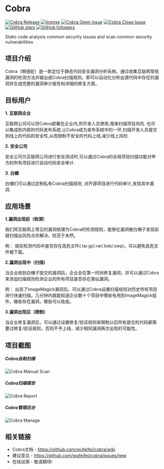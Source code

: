 # Cobra
 [![Cobra Release](https://img.shields.io/github/release/wufeifei/cobra.svg)]()
 [![license](https://img.shields.io/github/license/mashape/apistatus.svg?maxAge=2592000)](https://raw.githubusercontent.com/wufeifei/cobra/master/doc/COPYING)
 [![Cobra Open Issue](https://img.shields.io/github/issues-raw/wufeifei/cobra.svg)]()
 [![Cobra Close Issue](https://img.shields.io/github/issues-closed-raw/wufeifei/cobra.svg)]()
 [![GitHub stars](https://img.shields.io/github/stars/wufeifei/cobra.svg?style=social&label=Star)]()
 [![GitHub followers](https://img.shields.io/github/followers/wufeifei.svg?style=social&label=Follow&maxAge=2592000)](https://github.com/wufeifei)

Static code analysis common security issues and scan common security vulnerabilities

## 项目介绍
Cobra（眼镜蛇）是一款定位于静态代码安全漏洞分析系统。通过收集互联网常规漏洞的检测方法并输出成Cobra扫描规则，即可以自动化分析出源代码中存在的漏洞并生成完整的漏洞审计报告和详细的修复方案。

## 目标用户
**1. 互联网企业**

互联网公司可以将Cobra部署在企业内,供开发人员使用,用来扫描项目风险.
也可以集成到内部的代码发布系统,让Cobra成为发布系统中的一环,扫描开发人员提交到线上的代码的安全性,从而限制不安全的代码上线,减少线上风险.

**2. 安全公司**

安全公司为互联网公司进行安全测试时,可以通过Cobra的全局项目扫描功能对甲方的所有项目进行自动代码安全审计.

**3. 白帽**

白帽们可以通过定制私有Cobra扫描规则, 对开源项目进行代码审计,发现其中漏洞.

## 应用场景

**1.漏洞出现前（检测）**

我们将互联网上常见的漏洞梳理为Cobra的检测规则，能够在漏洞被白帽子发现前就扫描出风险点并解决，防范于未然。

例： 提前检测代码中是否存在高危文件(.tar.gz/.rar/.bak/.swp)，可以避免高危文件被下载。

**2.漏洞出现中（扫描）**

当企业收到白帽子提交的漏洞后，企业会在第一时间修复漏洞，并可以通过Cobra来添加扫描规则检测企业的所有项目是否存在类似漏洞。

例： 出现了ImageMagick漏洞后，可以通过Cobra设置扫描规则对历史所有项目进行快速扫描，几分钟内就能知道企业数十个项目中哪些有用到ImageMagick组件，哪些存在漏洞，哪些可以免疫。

**3.漏洞出现后（限制）**

当企业修复漏洞后，可以通过设置修复/验证规则来限制以后所有提交的代码都需要过修复/验证规则，否则不予上线，减少相同漏洞再次出现的可能性。

## 项目截图
##### Cobra自助扫描
![Cobra Manual Scan](https://raw.githubusercontent.com/wufeifei/cobra/master/docs/MANUAL.png)
##### Cobra扫描报告
![Cobra Report](https://raw.githubusercontent.com/wufeifei/cobra/master/docs/REPORT.png)
##### Cobra管理后台
![Cobra Manage](https://raw.githubusercontent.com/wufeifei/cobra/master/docs/MANAGE.png)

## 相关链接
- Cobra文档 - https://github.com/wufeifei/cobra/wiki
- 建议意见 - https://github.com/wufeifei/cobra/issues/new
- 在线试用 - 敬请期待!

